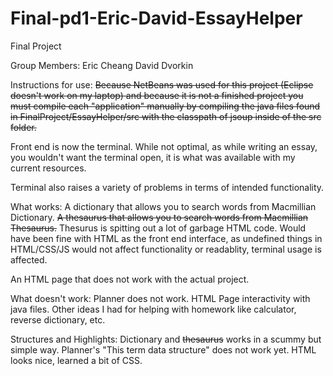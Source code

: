 Final-pd1-Eric-David-EssayHelper
================================

Final Project

Group Members:
Eric Cheang
David Dvorkin

Instructions for use:
<del>Because NetBeans was used for this project (Eclipse doesn't work on my laptop) and because it is not a finished project you must compile each "application" manually by compiling the java files found in FinalProject/EssayHelper/src with the classpath of jsoup inside of the src folder.</del>

Front end is now the terminal. While not optimal, as while writing an essay, you wouldn't want the terminal open, it is what was available with my current resources.

Terminal also raises a variety of problems in terms of intended functionality. 

What works:
A dictionary that allows you to search words from Macmillian Dictionary.
<del>A thesaurus that allows you to search words from Macmillian Thesaurus.</del>
Thesurus is spitting out a lot of garbage HTML code. Would have been fine with HTML as the front end interface, as undefined things in HTML/CSS/JS would not affect functionality or readablity, terminal usage is affected. 

An HTML page that does not work with the actual project.

What doesn't work:
Planner does not work.
HTML Page interactivity with java files.
Other ideas I had for helping with homework like calculator, reverse dictionary, etc.

Structures and Highlights:
Dictionary and <del>thesaurus</del> works in a scummy but simple way.
Planner's "This term data structure" does not work yet.
HTML looks nice, learned a bit of CSS.

